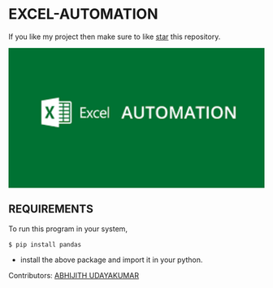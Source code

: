 # EXCEL-AUTOMATION

  If you like my project then make sure to like [star](https://github.com/DIVYADHARSHINI19/EXCEL-AUTOMATION.git) this repository.
    
 
<div align = center>
	<img src='https://raw.githubusercontent.com/DIVYADHARSHINI19/EXCEL-AUTOMATION/master/IMAGE.png' align='center' width=700>
</div>

## REQUIREMENTS 
  To run this program in your system,
  ```console
  $ pip install pandas
  ```
  * install the above package and import it in your python.
  

Contributors: <a href = "https://github.com/Abhijith14">ABHIJITH UDAYAKUMAR</a>
  
